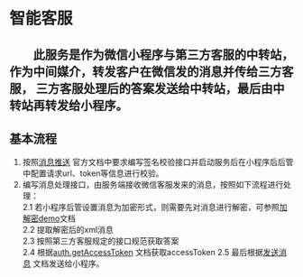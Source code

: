 # 智能客服
　　此服务是作为微信小程序与第三方客服的中转站，作为中间媒介，转发客户在微信发的消息并传给三方客服，
三方客服处理后的答案发送给中转站，最后由中转站再转发给小程序。
---
## 基本流程
1. 按照[消息推送](https://developers.weixin.qq.com/miniprogram/dev/framework/server-ability/message-push.html)
官方文档中要求编写签名校验接口并启动服务后在小程序后后管中配置请求url、token等信息进行校验。  
2. 编写消息处理接口，由服务端接收微信客服发来的消息，按照如下流程进行处理：   
2.1 若小程序后管设置消息为加密形式，则需要先对消息进行解密，可参照[加解密demo](https://res.wx.qq.com/op_res/-serEQ6xSDVIjfoOHcX78T1JAYX-pM_fghzfiNYoD8uHVd3fOeC0PC_pvlg4-kmP)文档  
2.2 提取解密后的xml消息  
2.3 按照第三方客服规定的接口规范获取答案  
2.4 根据[auth.getAccessToken](https://developers.weixin.qq.com/miniprogram/dev/api-backend/open-api/access-token/auth.getAccessToken.html)
文档获取accessToken
2.5 最后根据[发送消息](https://developers.weixin.qq.com/miniprogram/dev/api-backend/open-api/customer-message/customerServiceMessage.send.html)
文档发送给小程序。